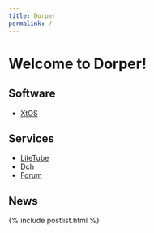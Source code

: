 ```yaml
---
title: Dorper
permalink: /
---
```

# Welcome to Dorper!

## Software
- [XtOS](xtos)

## Services
- [LiteTube](litetube)
- [Dch](dch)
- [Forum](forum)

## News
{% include postlist.html %}
